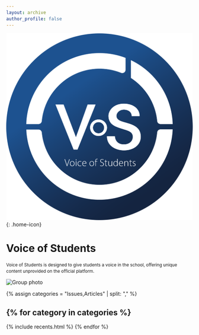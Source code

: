 ```yaml
---
layout: archive
author_profile: false
---
```


![Logo](/assets/images/logo.png){: .home-icon}

# Voice of Students

<small>Voice of Students is designed to give students a voice in the school, offering unique content unprovided on the official platform.</small>

![Group photo](/assets/images/group_photo.png)

{% assign categories = "Issues,Articles" | split: "," %}

{% for category in categories %}
-----
{% include recents.html %}
{% endfor %}
